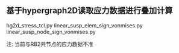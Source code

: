 
## 基于hypergraph2D读取应力数据进行叠加计算

hg2d_stress_tcl.py
linear_susp_elem_sign_vonmises.py
linear_susp_node_sign_vonmises.py


注: 当前与RB2共节点的应力数据不准